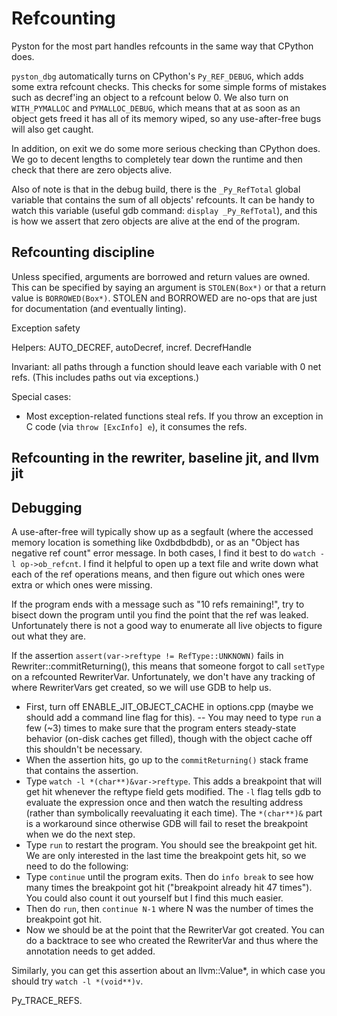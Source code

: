 # Refcounting

Pyston for the most part handles refcounts in the same way that CPython does.

`pyston_dbg` automatically turns on CPython's `Py_REF_DEBUG`, which adds some extra refcount checks.  This checks for some simple forms of mistakes such as decref'ing an object to a refcount below 0.  We also turn on `WITH_PYMALLOC` and `PYMALLOC_DEBUG`, which means that at as soon as an object gets freed it has all of its memory wiped, so any use-after-free bugs will also get caught.

In addition, on exit we do some more serious checking than CPython does.  We go to decent lengths to completely tear down the runtime and then check that there are zero objects alive.

Also of note is that in the debug build, there is the `_Py_RefTotal` global variable that contains the sum of all objects' refcounts.  It can be handy to watch this variable (useful gdb command: `display _Py_RefTotal`), and this is how we assert that zero objects are alive at the end of the program.

## Refcounting discipline

Unless specified, arguments are borrowed and return values are owned.  This can be specified by saying an argument is `STOLEN(Box*)` or that a return value is `BORROWED(Box*)`.  STOLEN and BORROWED are no-ops that are just for documentation (and eventually linting).

Exception safety

Helpers:
AUTO_DECREF, autoDecref, incref. DecrefHandle

Invariant: all paths through a function should leave each variable with 0 net refs.  (This includes paths out via exceptions.)

Special cases:
- Most exception-related functions steal refs.  If you throw an exception in C code (via `throw [ExcInfo] e`), it consumes the refs.

## Refcounting in the rewriter, baseline jit, and llvm jit

## Debugging

A use-after-free will typically show up as a segfault (where the accessed memory location is something like 0xdbdbdbdb), or as an "Object has negative ref count" error message.  In both cases, I find it best to do `watch -l op->ob_refcnt`.  I find it helpful to open up a text file and write down what each of the ref operations means, and then figure out which ones were extra or which ones were missing.

If the program ends with a message such as "10 refs remaining!", try to bisect down the program until you find the point that the ref was leaked.  Unfortunately there is not a good way to enumerate all live objects to figure out what they are.


If the assertion `assert(var->reftype != RefType::UNKNOWN)` fails in Rewriter::commitReturning(), this means that someone forgot to call `setType` on a refcounted RewriterVar.  Unfortunately, we don't have any tracking of where RewriterVars get created, so we will use GDB to help us.

- First, turn off ENABLE_JIT_OBJECT_CACHE in options.cpp (maybe we should add a command line flag for this).
-- You may need to type `run` a few (~3) times to make sure that the program enters steady-state behavior (on-disk caches get filled), though with the object cache off this shouldn't be necessary.
- When the assertion hits, go up to the `commitReturning()` stack frame that contains the assertion.
- Type `watch -l *(char**)&var->reftype`.  This adds a breakpoint that will get hit whenever the reftype field gets modified.  The `-l` flag tells gdb to evaluate the expression once and then watch the resulting address (rather than symbolically reevaluating it each time).  The `*(char**)&` part is a workaround since otherwise GDB will fail to reset the breakpoint when we do the next step.
- Type `run` to restart the program.  You should see the breakpoint get hit.  We are only interested in the last time the breakpoint gets hit, so we need to do the following:
- Type `continue` until the program exits.  Then do `info break` to see how many times the breakpoint got hit ("breakpoint already hit 47 times").  You could also count it out yourself but I find this much easier.
- Then do `run`, then `continue N-1` where N was the number of times the breakpoint got hit.
- Now we should be at the point that the RewriterVar got created.  You can do a backtrace to see who created the RewriterVar and thus where the annotation needs to get added.

Similarly, you can get this assertion about an llvm::Value*, in which case you should try `watch -l *(void**)v`.

Py_TRACE_REFS.
